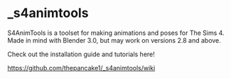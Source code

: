 # _s4animtools

S4AnimTools is a toolset for making animations and poses for The Sims 4. Made in mind with Blender 3.0, but may work on versions 2.8 and above.

Check out the installation guide and tutorials here!

https://github.com/thepancake1/_s4animtools/wiki
